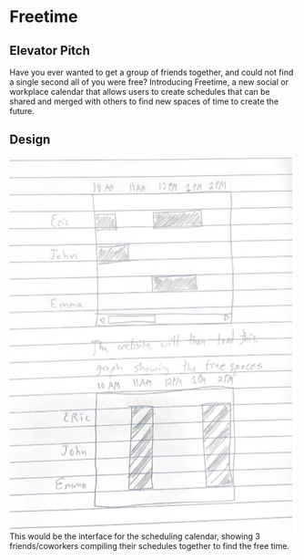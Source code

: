 # Freetime

## Elevator Pitch

Have you ever wanted to get a group of friends together, and could not find a single second all of you were free?  Introducing Freetime, a new social or workplace calendar that allows users to create schedules that can be shared and merged with others to find new spaces of time to create the future.

## Design
![Alt text](<schedule diagrams.png>)
This would be the interface for the scheduling calendar, showing 3 friends/coworkers compiling their schedules together to find the free time.